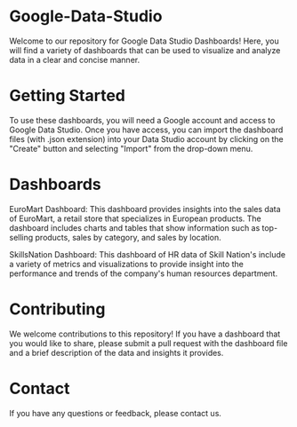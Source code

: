 # Google-Data-Studio

Welcome to our repository for Google Data Studio Dashboards! Here, you will find a variety of dashboards that can be used to visualize and analyze data in a clear and concise manner.

# Getting Started
To use these dashboards, you will need a Google account and access to Google Data Studio. Once you have access, you can import the dashboard files (with .json extension) into your Data Studio account by clicking on the "Create" button and selecting "Import" from the drop-down menu.

# Dashboards
EuroMart Dashboard: This dashboard provides insights into the sales data of EuroMart, a retail store that specializes in European products. The dashboard includes charts and tables that show information such as top-selling products, sales by category, and sales by location.

SkillsNation Dashboard: This dashboard of HR data of Skill Nation's include a variety of metrics and visualizations to provide insight into the performance and trends of the company's human resources department.

# Contributing
We welcome contributions to this repository! If you have a dashboard that you would like to share, please submit a pull request with the dashboard file and a brief description of the data and insights it provides.

# Contact
If you have any questions or feedback, please contact us.
